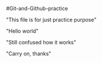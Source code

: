 #Git-and-Github-practice
 
 "This file is for just practice purpose"
 
 "Hello world"
 
 "Still confused how it works"

 "Carry on, thanks"
